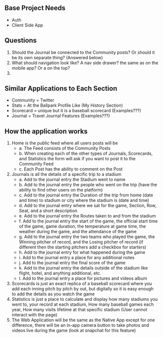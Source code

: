 ## Base Project Needs

- Auth
- Client Side App

## Questions

1. Should the Journal be connected to the Community posts? Or should it be its own separate thing? (Answered below)
2. What should navigation look like? A nav side drawer? the same as on the mobile app? Or a on the top?
3.

## Similar Applications to Each Section

- Community = Twitter
- Stats = At the Ballpark Profile Like (My History Section)
- Scorecard = unique but it is a baseball scorecard (Examples???)
- Journal = Travel Journal Features (Examples???)

## How the application works

1. Home is the public feed where all users posts will be
   - a. The Feed consists of the Community Posts
   - b. When creating each of the other types of Journals, Scorecards, and Statistics the form will ask if you want to post it to the Community Feed
   - c. Each Post has the ability to comment on the Post
2. Journals is all the details of a specific trip to a stadium
   - a. Add to the journal entry the Stadium went to name
   - b. Add to the journal entry the people who went on the trip (have the ability to find other users on the platform)
   - c. Add to the journal entry the Duration of the trip from home (date and time) to stadium or city where the stadium is (date and time)
   - d. Add to the journal entry where we sat for the game, Section, Row, Seat, and a short description
   - e. Add to the journal entry the Routes taken to and from the stadium
   - f. Add to the journal entry the start of the game, the official start time of the game, game duration, the temperature at game time, the weather during the game, and the attendance of the game
   - g. Add to the journal entry the two teams who played the game, the Winning pitcher of record, and the Losing pitcher of record (if different then the starting pitchers add a checkbox for starters)
   - h. Add to the journal entry for what happened during the game
   - i. Add to the journal entry a place for any additional notes
   - j. Add to the journal entry the final score of the game
   - k. Add to the journal entry the details outside of the stadium like flight, hotel, and anything additional, etc.
   - l. Add to the journal entry a place for pictures and videos album
3. Scorecards is just an exact replica of a baseball scorecard where you add each inning pitch by pitch by out, but digitally so it is easy enough to add the details as you watch the game
4. Statistics is just a place to calculate and display how many stadiums you went to, your record at each stadium, How many baseball games each year, How many visits lifetime at that specific stadium (User cannot interact with the page)
5. The Web Application will be the same as the Native App except for one difference, there will be an in-app camera button to take photos and videos live during the game (look at snapchat for this feature)
